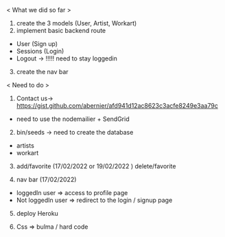 < What we did so far >

1. create the 3 models (User, Artist, Workart)
2. implement basic backend route

- User (Sign up)
- Sessions (Login)
- Logout -> !!!!! need to stay loggedin

3. create the nav bar

< Need to do >

1. Contact us-> https://gist.github.com/abernier/afd941d12ac8623c3acfe8249e3aa79c

- need to use the nodemailier + SendGrid <optional>

2. bin/seeds -> need to create the database

- artists
- workart

3. add/favorite (17/02/2022 or 19/02/2022 )
   delete/favorite

4. nav bar (17/02/2022)

- loggedIn user => access to profile page
- Not loggedIn user => redirect to the login / signup page

5. deploy Heroku

6. Css => bulma / hard code
